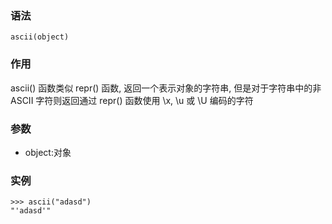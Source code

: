 ### 语法

```
ascii(object)
```

### 作用

ascii\(\) 函数类似 repr\(\) 函数, 返回一个表示对象的字符串, 但是对于字符串中的非 ASCII 字符则返回通过 repr\(\) 函数使用 \x, \u 或 \U 编码的字符

### 参数

* object:对象

### 实例

```
>>> ascii("adasd")
"'adasd'"
```




